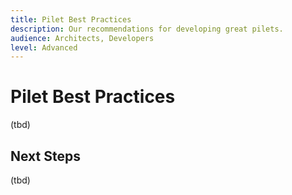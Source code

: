 ```yaml
---
title: Pilet Best Practices
description: Our recommendations for developing great pilets.
audience: Architects, Developers
level: Advanced
---
```


# Pilet Best Practices

(tbd)

## Next Steps

(tbd)

